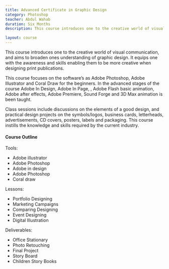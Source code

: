 ```yaml
---
title: Advanced Certificate in Graphic Design
category: Photoshop
teacher: Abdul Wahab
duration: Six Months
description: This course introduces one to the creative world of visual communication, and aims to broaden ones understanding of graphic design

layout: course
---
```


This course introduces one to the creative world of visual communication, and aims to broaden ones understanding of graphic design. It equips one with the awareness and skills enabling them to be more creative when designing print publications.

This course focuses on the software’s as Adobe Photoshop, Adobe Illustrator and Coral Draw for the beginners. In the advanced stages of the course Adobe In Design, Adobe In Page, , Adobe Flash basic animation, Adobe after effects, Adobe Premiere, Sound Forge and 3D Max animation is been taught.

Class sessions include discussions on the elements of a good design, and practical design projects on the symbols/logos, business cards, letterheads, advertisements, CD covers, posters, labels and packaging. This course instills the knowledge and skills required by the current industry.

#### Course Outline

Tools:

* Adobe illustrator
* Adobe Photoshop
* Adobe in design
* Adobe Photoshop
* Coral draw

Lessons:

* Portfolio Designing
* Marketing Campaigns
* Comparing Designing
* Event Designing
* Digital Illustration

Deliverables:

* Office Stationary
* Photo Retouching
* Final Project
* Story Board
* Children Story Books
